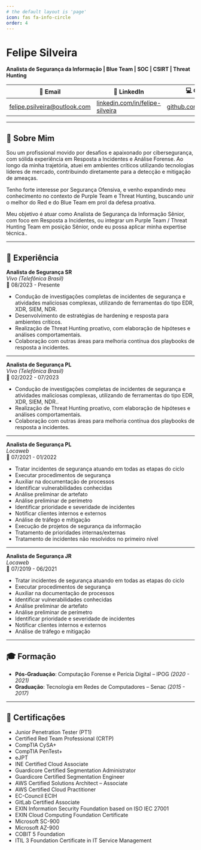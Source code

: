 ```yaml
---
# the default layout is 'page'
icon: fas fa-info-circle
order: 4
---
```


# Felipe Silveira
**Analista de Segurança da Informação | Blue Team | SOC | CSIRT | Threat Hunting**

| 📧 Email | 🔗 LinkedIn | 💻 Github |
|----------|-------------|-----------|
| felipe.psilveira@outlook.com | [linkedin.com/in/felipe-silveira](https://www.linkedin.com/in/felipe-silveira/) | [github.com/felipe8398](https://github.com/felipe8398) |

---

## 👤 Sobre Mim
Sou um profissional movido por desafios e apaixonado por cibersegurança, com sólida experiência em Resposta a Incidentes e Análise Forense. Ao longo da minha trajetória, atuei em ambientes críticos utilizando tecnologias líderes de mercado, contribuindo diretamente para a detecção e mitigação de ameaças.

Tenho forte interesse por Segurança Ofensiva, e venho expandindo meu conhecimento no contexto de Purple Team e Threat Hunting, buscando unir o melhor do Red e do Blue Team em prol da defesa proativa.

Meu objetivo é atuar como Analista de Segurança da Informação Sênior, com foco em Resposta a Incidentes, ou integrar um Purple Team / Threat Hunting Team em posição Sênior, onde eu possa aplicar minha expertise técnica..

---

## 💼 Experiência

**Analista de Segurança SR**  
_Vivo (Telefônica Brasil)_  
📅 08/2023 - Presente  
- Condução de investigações completas de incidentes de segurança e atividades
maliciosas complexas, utilizando de ferramentas do tipo EDR, XDR, SIEM, NDR.
- Desenvolvimento de estratégias de hardening e resposta para ambientes críticos.
- Realização de Threat Hunting proativo, com elaboração de hipóteses e análises
comportamentais.
- Colaboração com outras áreas para melhoria contínua dos playbooks de resposta a
incidentes.

---

**Analista de Segurança PL**  
_Vivo (Telefônica Brasil)_  
📅 02/2022 - 07/2023  
- Condução de investigações completas de incidentes de segurança e atividades
maliciosas complexas, utilizando de ferramentas do tipo EDR, XDR, SIEM, NDR..
- Realização de Threat Hunting proativo, com elaboração de hipóteses e análises
comportamentais.
- Colaboração com outras áreas para melhoria contínua dos playbooks de resposta a
incidentes.

---

**Analista de Segurança PL**  
_Locaweb_  
📅 07/2021 - 01/2022  
- Tratar incidentes de segurança atuando em todas as etapas do ciclo
- Executar procedimentos de segurança
- Auxiliar na documentação de processos
- Identificar vulnerabilidades conhecidas
- Análise preliminar de artefato
- Análise preliminar de perímetro
- Identificar prioridade e severidade de incidentes
- Notificar clientes internos e externos
- Análise de tráfego e mitigação
- Execução de projetos de segurança da informação
- Tratamento de prioridades internas/externas
- Tratamento de incidentes não resolvidos no primeiro nível

---

**Analista de Segurança JR**  
_Locaweb_  
📅 07/2019 - 06/2021  
- Tratar incidentes de segurança atuando em todas as etapas do ciclo
- Executar procedimentos de segurança
- Auxiliar na documentação de processos
- Identificar vulnerabilidades conhecidas
- Análise preliminar de artefato
- Análise preliminar de perímetro
- Identificar prioridade e severidade de incidentes
- Notificar clientes internos e externos
- Análise de tráfego e mitigação

---

## 🎓 Formação
- **Pós-Graduação**: Computação Forense e Perícia Digital – IPOG _(2020 - 2021)_  
- **Graduação**: Tecnologia em Redes de Computadores – Senac _(2015 - 2017)_  

---

## 📜 Certificações
- Junior Penetration Tester (PT1)  
- Certified Red Team Professional (CRTP)  
- CompTIA CySA+  
- CompTIA PenTest+  
- eJPT  
- INE Certified Cloud Associate  
- Guardicore Certified Segmentation Administrator  
- Guardicore Certified Segmentation Engineer  
- AWS Certified Solutions Architect – Associate  
- AWS Certified Cloud Practitioner  
- EC-Council ECIH  
- GitLab Certified Associate  
- EXIN Information Security Foundation based on ISO IEC 27001  
- EXIN Cloud Computing Foundation Certificate  
- Microsoft SC-900  
- Microsoft AZ-900  
- COBIT 5 Foundation  
- ITIL 3 Foundation Certificate in IT Service Management  
